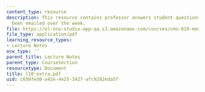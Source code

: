 ```yaml
---
content_type: resource
description: This resource contains professor answers student questions that have
  been emailed over the week.
file: https://ol-ocw-studio-app-qa.s3.amazonaws.com/courses/cms-610-media-industries-and-systems-spring-2006/c650fed0a42e4e253427afc9282eda5f_l10_extra.pdf
file_type: application/pdf
learning_resource_types:
- Lecture Notes
ocw_type: ''
parent_title: Lecture Notes
parent_type: CourseSection
resourcetype: Document
title: l10_extra.pdf
uid: c650fed0-a42e-4e25-3427-afc9282eda5f
---
```

